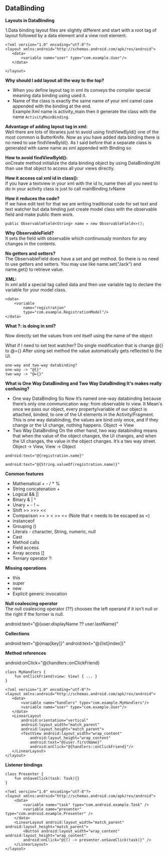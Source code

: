 ## DataBinding

**Layouts in DataBinding**<br/>

1.Data binding layout files are slightly different and start with a root tag of layout followed by a data element and a view root element. 
````
<?xml version="1.0" encoding="utf-8"?>
<layout xmlns:android="http://schemas.android.com/apk/res/android">
   <data>
       <variable name="user" type="com.example.User"/>
   </data>
   
</layout>
````
**Why should I add layout all the way to the top?**<br/>
* When you define layout tag in xml its conveys the compiler special meaning data binding using used it.
* Name of the class is exactly the same name of your xml camel case appended with the binding at the end.<br/>
Example:Xml name is activity_main then it generate the class with the name `ActivityMainBinding`.

**Advantage of adding layout tag in xml:**<br/>
Well there are lots of libraries just to avoid using findViewById() one of the most common is ButterKnife.
Now as you have added data binding there is no need to use findViewById(). As I said before that a separate class is generated with same name as xml 
appended with Binding so

**How to avoid findViewById():**<br/>
 onCreate method initialize the data binding object by using DataBindingUtil than use that object to access all your views directly.

**How it access cal xml id in class():**<br/>
If you have a textview in your xml with the id tv_name then all you need to do in your activity class is just to 
call mainBinding.tvName<br/>

**How it reduces the code?**<br/>
If we have edit text for that we are writing traditional code for set text and text watcher but data binding just create model class with the observable field and
make public them work.<br/>

`public ObservableField<String> name = new ObservableField<>();`
 
**Why ObservableField?**<br/>
It sets the field with observable which continuously monitors for any changes in the contents.<br/>

**No getters and setters?**<br/>
The ObservableField does have a set and get method. So there is no need to use getters and setters. 
You may use like name.set(“Jack”) and name.get() to retrieve value.<br/>

**XML:**<br/>
In xml add a special tag called data and then use variable tag to declare the variable for your model class.
````
<data>
    <variable
        name="registration"
        type="com.example.RegistrationModel"/>
</data>
````
**What ?: is doing in xml?**<br/>

Now directly set the values from xml itself using the name of the object

What if I need to set text watcher?
Do single modification that is change @{} to @={} 
After using set method the value automatically gets reflected to the UI.
````
one-way and two-way databinding?
one-way -> "@{}"
two-way -> "@={}" 
````
**What is One Way DataBinding and Two Way DataBinding It's makes really confusing?**
* One way DataBinding
So Now It’s named one-way databinding because there’s only one communication way: from observable to view.
It Mean's once we pass our object, every property/variable of our object is attached, binded, to one of the UI elements in the Activity/Fragment.
This is one way databinding, the values are bind only once, and if they change or the UI change, nothing happens. 
Object -> View
* Two Way DataBinding
On the other hand, two way databinding means that when the value of the object changes, the UI changes, and when the UI changes, the value in the object changes. 
It’s a two way street.
Object -> View, View -> Object
````
android:text="@{registration.name}"

android:text="@{String.valueOf(registration.name)}"
````

**Common features**
* Mathematical + - / * %
* String concatenation +
* Logical && ||
* Binary & | ^
* Unary + - ! ~
* Shift >> >>> <<
* Comparison == > < >= <= (Note that < needs to be escaped as &lt;)
* instanceof
* Grouping ()
* Literals - character, String, numeric, null
* Cast
* Method calls
* Field access
* Array access []
* Ternary operator ?:

**Missing operations**

* this
* super
* new
* Explicit generic invocation

**Null coalescing operator**<br/>
The null coalescing operator (??) chooses the left operand if it isn't null or the right if the former is null.

android:text="@{user.displayName ?? user.lastName}"

**Collections**<br/>

android:text="@{map[key]}"
android:text="@{list[index]}"<br/>


**Method references**<br/>

android:onClick="@{handlers::onClickFriend}
````
class MyHandlers {
    fun onClickFriend(view: View) { ... }
} 
 
<?xml version="1.0" encoding="utf-8"?>
<layout xmlns:android="http://schemas.android.com/apk/res/android">
   <data>
       <variable name="handlers" type="com.example.MyHandlers"/>
       <variable name="user" type="com.example.User"/>
   </data>
   <LinearLayout
       android:orientation="vertical"
       android:layout_width="match_parent"
       android:layout_height="match_parent">
       <TextView android:layout_width="wrap_content"
           android:layout_height="wrap_content"
           android:text="@{user.firstName}"
           android:onClick="@{handlers::onClickFriend}"/>
   </LinearLayout>
</layout>
````

**Listener bindings**<br/>
````
class Presenter {
    fun onSaveClick(task: Task){}
}

<?xml version="1.0" encoding="utf-8"?>
<layout xmlns:android="http://schemas.android.com/apk/res/android">
    <data>
        <variable name="task" type="com.android.example.Task" />
        <variable name="presenter" type="com.android.example.Presenter" />
    </data>
    <LinearLayout android:layout_width="match_parent" android:layout_height="match_parent">
        <Button android:layout_width="wrap_content" android:layout_height="wrap_content"
        android:onClick="@{() -> presenter.onSaveClick(task)}" />
    </LinearLayout>
</layout>
````

